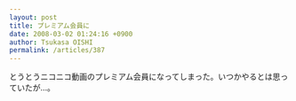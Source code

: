 ```yaml
---
layout: post
title: プレミアム会員に
date: 2008-03-02 01:24:16 +0900
author: Tsukasa OISHI
permalink: /articles/387
---
```



とうとうニコニコ動画のプレミアム会員になってしまった。いつかやるとは思っていたが…。  

